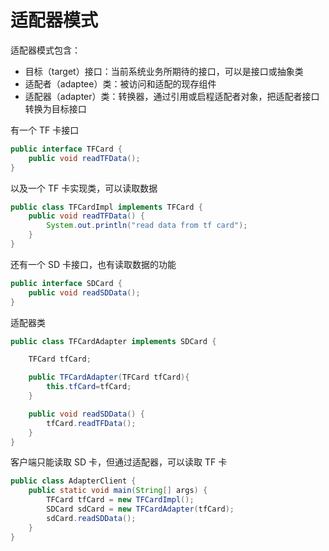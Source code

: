 # 适配器模式

适配器模式包含：

* 目标（target）接口：当前系统业务所期待的接口，可以是接口或抽象类
* 适配者（adaptee）类：被访问和适配的现存组件
* 适配器（adapter）类：转换器，通过引用或启程适配者对象，把适配者接口转换为目标接口

有一个 TF 卡接口

```java
public interface TFCard {
    public void readTFData();
}
```

以及一个 TF 卡实现类，可以读取数据

```java
public class TFCardImpl implements TFCard {
    public void readTFData() {
        System.out.println("read data from tf card");
    }
}
```

还有一个 SD 卡接口，也有读取数据的功能

```java
public interface SDCard {
    public void readSDData();
}
```

适配器类

```java
public class TFCardAdapter implements SDCard {

    TFCard tfCard;

    public TFCardAdapter(TFCard tfCard){
        this.tfCard=tfCard;
    }

    public void readSDData() {
        tfCard.readTFData();
    }
}
```

客户端只能读取 SD 卡，但通过适配器，可以读取 TF 卡

```java
public class AdapterClient {
    public static void main(String[] args) {
        TFCard tfCard = new TFCardImpl();
        SDCard sdCard = new TFCardAdapter(tfCard);
        sdCard.readSDData();
    }
}
```


